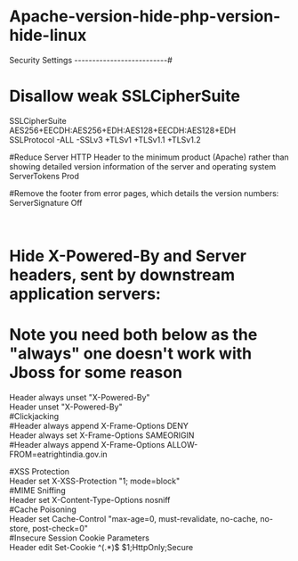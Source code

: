 # Apache-version-hide-php-version-hide-linux


 Security Settings --------------------------#<br>
# Disallow weak SSLCipherSuite<br>
SSLCipherSuite AES256+EECDH:AES256+EDH:AES128+EECDH:AES128+EDH<br>
SSLProtocol -ALL -SSLv3 +TLSv1 +TLSv1.1 +TLSv1.2<br>

#Reduce Server HTTP Header to the minimum product (Apache) rather than showing detailed version information of the server and operating system<br>
ServerTokens Prod<br>

#Remove the footer from error pages, which details the version numbers:<br>
ServerSignature Off<br>

<IfModule mod_headers.c><br>
 # Hide X-Powered-By and Server headers, sent by downstream application servers:<br>
 # Note you need both below as the "always" one doesn't work with Jboss for some reason<br>
   Header always unset "X-Powered-By"<br>
   Header unset "X-Powered-By"<br>
 #Clickjacking<br>
 #Header always append X-Frame-Options DENY<br>
   Header always set X-Frame-Options SAMEORIGIN<br>
   #Header always append X-Frame-Options ALLOW-FROM=eatrightindia.gov.in<br>

 #XSS Protection<br>
   Header set X-XSS-Protection "1; mode=block"<br>
 #MIME Sniffing<br>
   Header set X-Content-Type-Options nosniff<br>
 #Cache Poisoning<br>
   Header set Cache-Control "max-age=0, must-revalidate, no-cache, no-store, post-check=0"<br>
 #Insecure Session Cookie Parameters<br>
   Header edit Set-Cookie ^(.*)$ $1;HttpOnly;Secure<br>
</IfModule><br>
